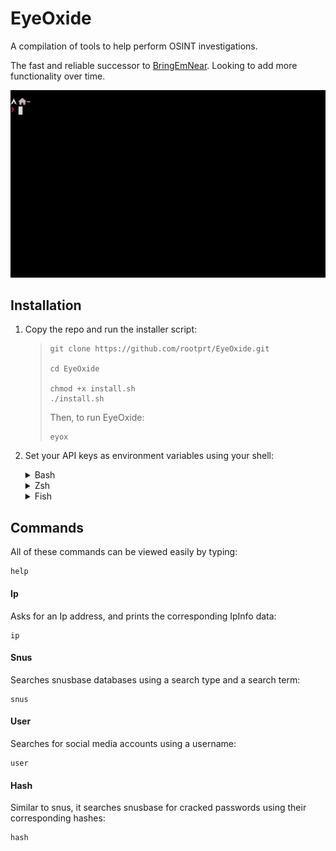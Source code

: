 # EyeOxide
A compilation of tools to help perform OSINT investigations.

The fast and reliable successor to [BringEmNear](https://github.com/rootprt/BringEmNear). Looking to add more functionality over time.

![EyeOxide](preview.gif)

## Installation
1.  Copy the repo and run the installer script:
    
    > ```
    > git clone https://github.com/rootprt/EyeOxide.git
    >  
    > cd EyeOxide
    >  
    > chmod +x install.sh
    > ./install.sh
    > ```
    > Then, to run EyeOxide:
    > ```
    > eyox
    > ```

2.  Set your API keys as environment variables using your shell:

    <details>
    <summary>Bash</summary>
   
    >    
    > ```
    > $editor ~/.bashrc
    > ```
    >  
    > In your config file, add the following lines, replacing api_keys as necessary:
    > ```sh
    > export SNUS_API="snusbase_api_key"
    > export IP_API="ipinfo_api_key"
    > ```
    
    </details>
     
    <details>
    <summary>Zsh</summary>
   
    > 
    > ```
    > $editor ~/.zshrc
    > ```
    >  
    > In your config file, add the following lines, replacing api_keys as necessary:
    > ```sh
    > export SNUS_API="snusbase_api_key"
    > export IP_API="ipinfo_api_key"
    > ```
    
    </details>
    
    <details>
    <summary>Fish</summary>
      
    > 
    > ```
    > $editor ~/.config/fish/config.fish
    > ```
    >  
    > In your config file, add the following lines, replacing api_keys as necessary:
    > ```sh
    > set -x SNUS_API 'snusbase_api_key' 
    > set -x IP_API 'ipinfo_api_key'
    > ```
    
    </details>

## Commands
All of these commands can be viewed easily by typing:
```
help
```

#### Ip
Asks for an Ip address, and prints the corresponding IpInfo data:
```
ip 
```

#### Snus
Searches snusbase databases using a search type and a search term:
```
snus
```

#### User
Searches for social media accounts using a username:
```
user
```

#### Hash
Similar to snus, it searches snusbase for cracked passwords using their corresponding hashes:
```
hash 
```
